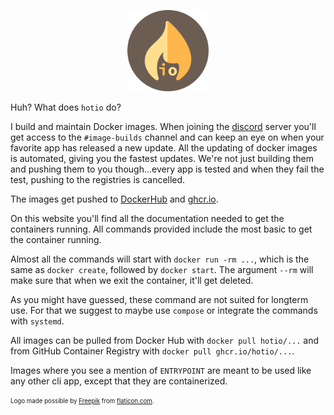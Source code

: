 <p align="center""><img src="/img/logo.png" alt="Logo" height="130" width="130"></p>

Huh? What does `hotio` do?

I build and maintain Docker images. When joining the [discord](discord) server you'll get access to the `#image-builds` channel and can keep an eye on when your favorite app has released a new update. All the updating of docker images is automated, giving you the fastest updates. We're not just building them and pushing them to you though...every app is tested and when they fail the test, pushing to the registries is cancelled.

The images get pushed to [DockerHub](dockerhub) and [ghcr.io](ghcr).

On this website you'll find all the documentation needed to get the containers running. All commands provided include the most basic to get the container running.

Almost all the commands will start with `docker run -rm ...`, which is the same as `docker create`, followed by `docker start`. The argument `--rm` will make sure that when we exit the container, it'll get deleted.

As you might have guessed, these command are not suited for longterm use. For that we suggest to maybe use `compose` or integrate the commands with `systemd`.

All images can be pulled from Docker Hub with `docker pull hotio/...` and from GitHub Container Registry with `docker pull ghcr.io/hotio/...`.

Images where you see a mention of `ENTRYPOINT` are meant to be used like any other cli app, except that they are containerized.

<sub><sup>Logo made possible by [Freepik](https://www.flaticon.com/authors/freepik) from [flaticon.com](https://www.flaticon.com).</sup></sub>
